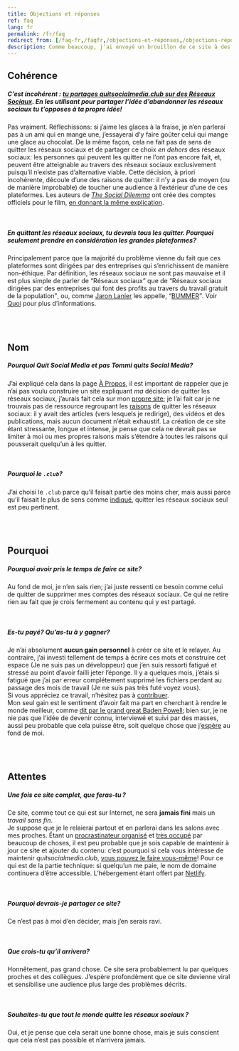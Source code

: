 ```yaml
---
title: Objections et réponses
ref: faq
lang: fr
permalink: /fr/faq
redirect_from: [/faq-fr,/faqfr,/objections-et-réponses,/objections-réponses,/objections-et-reponses,/objections-reponses,/reponses]
description: Comme beaucoup, j’ai envoyé un brouillon de ce site à des proches et des figures pour avoir leurs retours. J’adresse ici des réponses à certaines de leurs objections.
---
```

## Cohérence

##### *C’est incohérent : <u>tu partages <cite><a href="/">quitsocialmedia.club</a></cite> <b>sur des</b> Réseaux Sociaux</u>. En les utilisant pour partager l’idée d’abandonner les réseaux sociaux tu t’opposes à ta propre idée!*

Pas vraiment. Réflechissons: si j’aime les glaces à la fraise, je n’en parlerai pas à un ami qui en mange une, j’essayerai d’y faire goûter celui qui mange une glace au chocolat. De la même façon, cela ne fait pas de sens de quitter les réseaux sociaux et de partager ce choix *en dehors* des réseaux sociaux: les personnes qui peuvent les quitter ne l’ont pas encore fait, et, peuvent être atteignable au travers des réseaux sociaux exclusivement puisqu’il n’existe pas d’alternative viable.
Cette décision, à priori incohérente, découle d’une des raisons de quitter: il n’y a pas de moyen (ou de manière improbable) de toucher une audience à l’extérieur d’une de ces plateformes.
Les auteurs de <cite>[The Social Dilemma](https://thesocialdilemma.com 'The Social Dilemma')</cite> ont crée des comptes officiels pour le film, [en donnant la même explication](https://www.thesocialdilemma.com/code-of-ethics/ 'The Social Dilemma’s Code of Ethics').

<br>

##### *En quittant les réseaux sociaux, tu devrais **tous** les quitter. Pourquoi seulement prendre en considération les grandes plateformes?*

Principalement parce que la majorité du problème vienne du fait que ces plateformes sont dirigées par des entreprises qui s’enrichissent de manière non-éthique. Par définition, les réseaux sociaux ne sont pas mauvaise et il est plus simple de parler de <q>Réseaux sociaux</q> que de <q>Réseaux sociaux dirigées par des entreprises qui font des profits au travers du travail gratuit de la population</q>, ou, comme [Jaron Lanier](http://jaronlanier.com 'Jaron Lanier') les appelle, <q>[BUMMER](https://thefourthrevolution.org/wordpress/archives/6262 'How BUMMER Became a New Acronym for Social Media')</q>.
Voir [Quoi](/quoi) pour plus d’informations.

<br>
<br>

## Nom

##### *Pourquoi <cite>Quit Social Media</cite> et pas <cite>Tommi quits Social Media</cite>?*

J’ai expliqué cela dans la page [À Propos](/àPropos 'À propos - quitsocialmedia.club'), il est important de rappeler que je n’ai pas voulu construire un site expliquant *ma* décision de quitter les réseaux sociaux, j’aurais fait cela sur mon [propre site](https://tommi.space 'tommi.space'); je l’ai fait car je ne trouvais pas de ressource regroupant les [raisons](/pourquoi 'Pourquoi Quit Social Media') de quitter les réseaux sociaux: il y avait des articles (vers lesquels je redirige), des vidéos et des publications, mais aucun document n’était exhaustif. La création de ce site étant stressante, longue et intense, je pense que cela ne devrait pas se limiter à moi ou mes propres raisons mais s’étendre à toutes les raisons qui pousserait quelqu’un à les quitter.

<br>

##### *Pourquoi le `.club`?*

J’ai choisi le `.club` parce qu’il faisait partie des moins cher, mais aussi parce qu’il faisait le plus de sens comme [indiqué](/àPropos 'À propos - quitsocialmedia.club'), quitter les réseaux sociaux seul est peu pertinent.

<br>
<br>

## Pourquoi

##### *Pourquoi avoir pris le temps de faire ce site?*

Au fond de moi, je n’en sais rien; j’ai juste ressenti ce besoin comme celui de quitter de supprimer mes comptes des réseaux sociaux. Ce qui ne retire rien au fait que je crois fermement au contenu qui y est partagé.

<br>

##### *Es-tu payé? Qu’as-tu à y gagner?*

Je n’ai absolument **aucun gain personnel** à créer ce site et le relayer. Au contraire, j’ai investi tellement de temps à écrire ces mots et construire cet espace (Je ne suis pas un développeur) que j’en suis ressorti fatigué et stressé au point d’avoir failli jeter l’éponge. Il y a quelques mois, j’étais si fatigué que j’ai par erreur complétement supprimé les fichiers perdant au passage des mois de travail (Je ne suis pas très futé voyez vous).  
Si vous appréciez ce travail, n’hésitez pas à [contribuer](/contribuer 'Contribuer').  
Mon seul gain est le sentiment d’avoir fait ma part en cherchant à rendre le monde meilleur, comme [dit par le grand great Baden Powell](https://www.brainyquote.com/quotes/robert_badenpowell_753084 '«Try and leave this world a little better than you found it»'); bien sur, je ne nie pas que l’idée de devenir connu, interviewé et suivi par des masses, aussi peu probable que cela puisse être, soit quelque chose que j’[espère](#attentes) au fond de moi.

<br>
<br>

## Attentes

##### *Une fois ce site complet, que feras-tu ?*

Ce site, comme tout ce qui est sur Internet, ne sera **jamais fini** mais un *travail sans fin*.  
Je suppose que je le relaierai partout et en parlerai dans les salons avec mes proches. Étant un [procrastinateur organisé](http://structuredprocrastination.com 'Structured Procrastination') et [très occupé](https://tommi.space/now 'Tommi’s Now page') par beaucoup de choses, il est peu probable que je sois capable de maintenir à jour ce site et ajouter du contenu: c’est pourquoi si cela vous intéresse de maintenir *quitsocialmedia.club*, [vous pouvez le faire vous-même](/contribuer 'Contribuer')! Pour ce qui est de la partie technique: si quelqu’un me paie, le nom de domaine continuera d’être accessible. L’hébergement étant offert par [Netlify](https://netlify.com 'Netlify').

<br>

##### *Pourquoi devrais-je partager ce site?*

Ce n’est pas à moi d’en décider, mais j’en serais ravi.

<br>

##### *Que crois-tu qu’il arrivera?*

Honnêtement, pas grand chose. Ce site sera probablement lu par quelques proches et des collègues. J’espère profondèment que ce site devienne viral et sensibilise une audience plus large des problèmes décrits.

<br>

##### *Souhaites-tu que tout le monde quitte les réseaux sociaux ?*

Oui, et je pense que cela serait une bonne chose, mais je suis conscient que cela n’est pas possible et n’arrivera jamais.
